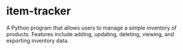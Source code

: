 # item-tracker
A Python program that allows users to manage a simple inventory of products. Features include adding, updating, deleting, viewing, and exporting inventory data.
